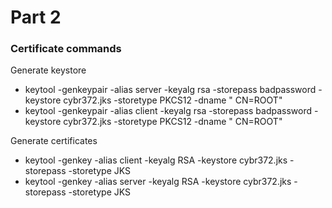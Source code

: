 # Part 2

### Certificate commands

Generate keystore

- keytool -genkeypair -alias server -keyalg rsa -storepass badpassword -keystore cybr372.jks -storetype PKCS12 -dname "
  CN=ROOT"
- keytool -genkeypair -alias client -keyalg rsa -storepass badpassword -keystore cybr372.jks -storetype PKCS12 -dname "
  CN=ROOT"

Generate certificates

- keytool -genkey -alias client -keyalg RSA -keystore cybr372.jks -storepass <password>  -storetype JKS
- keytool -genkey -alias server -keyalg RSA -keystore cybr372.jks -storepass <password>  -storetype JKS